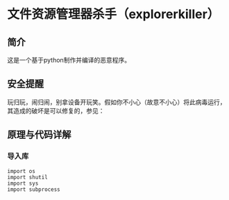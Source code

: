 # 文件资源管理器杀手（explorerkiller）
## 简介
这是一个基于python制作并编译的恶意程序。
## 安全提醒
玩归玩，闹归闹，别拿设备开玩笑。假如你不小心（故意不小心）将此病毒运行，其造成的破坏是可以修复的，参见：
## 原理与代码详解
### 导入库
```
import os  
import shutil  
import sys  
import subprocess  
```
